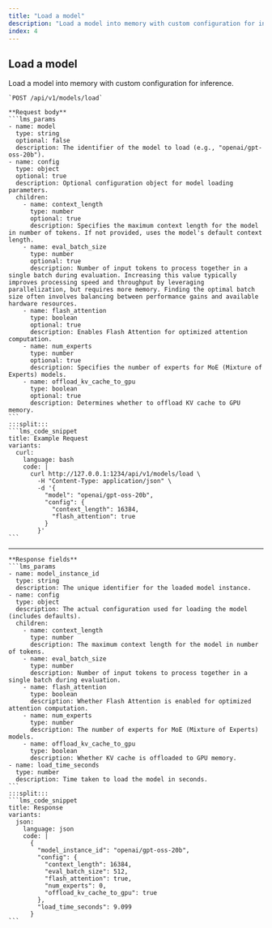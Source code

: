 ```yaml
---
title: "Load a model"
description: "Load a model into memory with custom configuration for inference"
index: 4
---
```

## Load a model

Load a model into memory with custom configuration for inference.

````lms_hstack
`POST /api/v1/models/load`

**Request body**
```lms_params
- name: model
  type: string
  optional: false
  description: The identifier of the model to load (e.g., "openai/gpt-oss-20b").
- name: config
  type: object
  optional: true
  description: Optional configuration object for model loading parameters.
  children:
    - name: context_length
      type: number
      optional: true
      description: Specifies the maximum context length for the model in number of tokens. If not provided, uses the model's default context length.
    - name: eval_batch_size
      type: number
      optional: true
      description: Number of input tokens to process together in a single batch during evaluation. Increasing this value typically improves processing speed and throughput by leveraging parallelization, but requires more memory. Finding the optimal batch size often involves balancing between performance gains and available hardware resources.
    - name: flash_attention
      type: boolean
      optional: true
      description: Enables Flash Attention for optimized attention computation.
    - name: num_experts
      type: number
      optional: true
      description: Specifies the number of experts for MoE (Mixture of Experts) models.
    - name: offload_kv_cache_to_gpu
      type: boolean
      optional: true
      description: Determines whether to offload KV cache to GPU memory.
```
:::split:::
```lms_code_snippet
title: Example Request
variants:
  curl:
    language: bash
    code: |
      curl http://127.0.0.1:1234/api/v1/models/load \
        -H "Content-Type: application/json" \
        -d '{
          "model": "openai/gpt-oss-20b",
          "config": {
            "context_length": 16384,
            "flash_attention": true
          }
        }'
```
````

---

````lms_hstack
**Response fields**
```lms_params
- name: model_instance_id
  type: string
  description: The unique identifier for the loaded model instance.
- name: config
  type: object
  description: The actual configuration used for loading the model (includes defaults).
  children:
    - name: context_length
      type: number
      description: The maximum context length for the model in number of tokens.
    - name: eval_batch_size
      type: number
      description: Number of input tokens to process together in a single batch during evaluation.
    - name: flash_attention
      type: boolean
      description: Whether Flash Attention is enabled for optimized attention computation.
    - name: num_experts
      type: number
      description: The number of experts for MoE (Mixture of Experts) models.
    - name: offload_kv_cache_to_gpu
      type: boolean
      description: Whether KV cache is offloaded to GPU memory.
- name: load_time_seconds
  type: number
  description: Time taken to load the model in seconds.
```
:::split:::
```lms_code_snippet
title: Response
variants:
  json:
    language: json
    code: |
      {
        "model_instance_id": "openai/gpt-oss-20b",
        "config": {
          "context_length": 16384,
          "eval_batch_size": 512,
          "flash_attention": true,
          "num_experts": 0,
          "offload_kv_cache_to_gpu": true
        },
        "load_time_seconds": 9.099
      }
```
````
